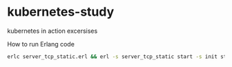 # kubernetes-study

kubernetes in action excersises

How to run Erlang code

```bash
erlc server_tcp_static.erl && erl -s server_tcp_static start -s init stop
```